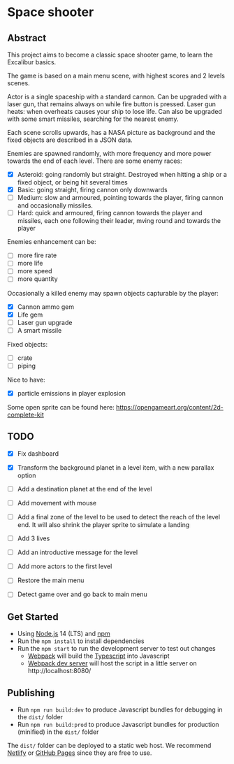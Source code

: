 # Space shooter

## Abstract
This project aims to become a classic space shooter game, to learn the Excalibur basics.

The game is based on a main menu scene, with highest scores and 2 levels scenes.

Actor is a single spaceship with a standard cannon.
Can be upgraded with a laser gun, that remains always on while fire button is pressed. Laser gun heats: when overheats causes your ship to lose life.
Can also be upgraded with some smart missiles, searching for the nearest enemy.

Each scene scrolls upwards, has a NASA picture as background and the fixed objects are described in a JSON data.

Enemies are spawned randomly, with more frequency and more power towards the end of each level.
There are some enemy races:
- [x] Asteroid: going randomly but straight. Destroyed when hitting a ship or a fixed object, or being hit several times
- [x] Basic: going straight, firing cannon only downwards
- [ ] Medium: slow and armoured, pointing towards the player, firing cannon and occasionally missiles.
- [ ] Hard: quick and armoured, firing cannon towards the player and missiles, each one following their leader, mving round and towards the player

Enemies enhancement can be:
- [ ] more fire rate
- [ ] more life
- [ ] more speed
- [ ] more quantity

Occasionally a killed enemy may spawn objects capturable by the player:
- [x] Cannon ammo gem
- [x] Life gem
- [ ] Laser gun upgrade
- [ ] A smart missile

Fixed objects:
- [ ] crate
- [ ] piping

Nice to have:
- [x] particle emissions in player explosion

Some open sprite can be found here: https://opengameart.org/content/2d-complete-kit


## TODO
- [x] Fix dashboard
- [x] Transform the background planet in a level item, with a new parallax option
- [ ] Add a destination planet at the end of the level
- [ ] Add movement with mouse
- [ ] Add a final zone of the level to be used to detect the reach of the level end. It will also shrink the player sprite to simulate a landing
- [ ] Add 3 lives
- [ ] Add an introductive message for the level
- [ ] Add more actors to the first level
- [ ] Restore the main menu
- [ ] Detect game over and go back to main menu




## Get Started

* Using [Node.js](https://nodejs.org/en/) 14 (LTS) and [npm](https://www.npmjs.com/)
* Run the `npm install` to install dependencies
* Run the `npm start` to run the development server to test out changes
   * [Webpack](https://webpack.js.org/) will build the [Typescript](https://www.typescriptlang.org/) into Javascript
   * [Webpack dev server](https://webpack.js.org/configuration/dev-server/) will host the script in a little server on http://localhost:8080/

## Publishing

* Run `npm run build:dev` to produce Javascript bundles for debugging in the `dist/` folder
* Run `npm run build:prod` to produce Javascript bundles for production (minified) in the `dist/` folder

The `dist/` folder can be deployed to a static web host. We recommend [Netlify](https://netlify.com) or [GitHub Pages](https://pages.github.com/) since they are free to use.